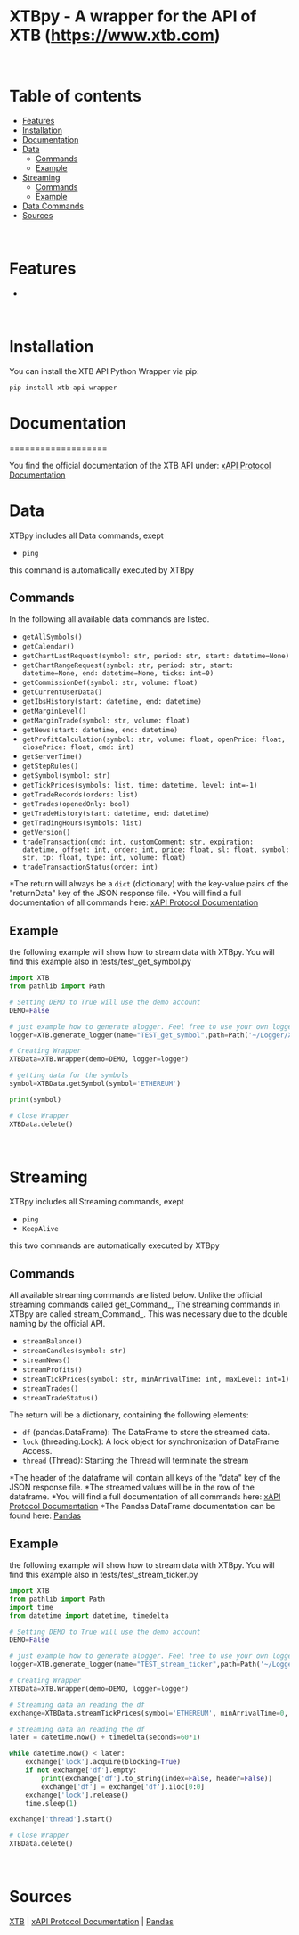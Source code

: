 XTBpy - A wrapper for the API of XTB (https://www.xtb.com)
=================

<br/>

# **Table of contents**

<!--ts-->
* [Features](#features)
* [Installation](#installation)
* [Documentation](#documentation)
* [Data](#data)
    * [Commands](#commands)
    * [Example](#example)
* [Streaming](#streaming)
     * [Commands](#commands)
     * [Example](#example)
* [Data Commands](#data_commands)
* [Sources](#sources)
<!--te-->

<br/>

# **Features**

* 


<br/>

# **Installation**


You can install the XTB API Python Wrapper via pip:
```bash
pip install xtb-api-wrapper
```

# **Documentation**
===================

You find the official documentation of the XTB API under: [xAPI Protocol Documentation](http://developers.xstore.pro/documentation/) 

# **Data**

XTBpy includes all Data commands, exept
* ```ping```
</n>
this command is automatically executed by XTBpy

## **Commands**

In the following all available data commands are listed.

* ```getAllSymbols()```
* ```getCalendar()```
* ```getChartLastRequest(symbol: str, period: str, start: datetime=None)```
* ```getChartRangeRequest(symbol: str, period: str, start: datetime=None, end: datetime=None, ticks: int=0)```
* ```getCommissionDef(symbol: str, volume: float)```
* ```getCurrentUserData()```
* ```getIbsHistory(start: datetime, end: datetime)```
* ```getMarginLevel()```
* ```getMarginTrade(symbol: str, volume: float)```
* ```getNews(start: datetime, end: datetime)```
* ```getProfitCalculation(symbol: str, volume: float, openPrice: float, closePrice: float, cmd: int)```
* ```getServerTime()```
* ```getStepRules()```
* ```getSymbol(symbol: str)```
* ```getTickPrices(symbols: list, time: datetime, level: int=-1)```
* ```getTradeRecords(orders: list)```
* ```getTrades(openedOnly: bool)```
* ```getTradeHistory(start: datetime, end: datetime)```
* ```getTradingHours(symbols: list)```
* ```getVersion()```
* ```tradeTransaction(cmd: int, customComment: str, expiration: datetime, offset: int, order: int, price: float, sl: float, symbol: str, tp: float, type: int, volume: float)```
* ```tradeTransactionStatus(order: int)```

*The return will always be a ```dict``` (dictionary) with the key-value pairs of the "returnData" key of the JSON response file.
*You will find a full documentation of all commands here: [xAPI Protocol Documentation](http://developers.xstore.pro/documentation/)

Example
-------
the following example will show how to stream data with XTBpy.
You will find this example also in tests/test_get_symbol.py

```python
import XTB
from pathlib import Path

# Setting DEMO to True will use the demo account
DEMO=False

# just example how to generate alogger. Feel free to use your own logger
logger=XTB.generate_logger(name="TEST_get_symbol",path=Path('~/Logger/XTBpy').expanduser())

# Creating Wrapper
XTBData=XTB.Wrapper(demo=DEMO, logger=logger)

# getting data for the symbols
symbol=XTBData.getSymbol(symbol='ETHEREUM')

print(symbol)

# Close Wrapper
XTBData.delete()
```
<br/>

# **Streaming**

XTBpy includes all Streaming commands, exept
* ```ping```
* ```KeepAlive```
</n>
this two commands are automatically executed by XTBpy

Commands
--------
All available streaming commands are listed below.
Unlike the official streaming commands called get_Command_,
The streaming commands in XTBpy are called stream_Command_.
This was necessary due to the double naming by the official API.

* ```streamBalance()```
* ```streamCandles(symbol: str)```
* ```streamNews()```
* ```streamProfits()```
* ```streamTickPrices(symbol: str, minArrivalTime: int, maxLevel: int=1)```
* ```streamTrades()```
* ```streamTradeStatus()```

The return will be a dictionary, containing the following elements:
   * ```df``` (pandas.DataFrame): The DataFrame to store the streamed data.
   * ```lock``` (threading.Lock): A lock object for synchronization of DataFrame Access.
   * ```thread``` (Thread): Starting the Thread will terminate the stream

*The header of the dataframe will contain all keys of the "data" key of the JSON response file.
*The streamed values will be in the row of the dataframe.
*You will find a full documentation of all commands here: [xAPI Protocol Documentation](http://developers.xstore.pro/documentation/)
*The Pandas DataFrame documentation can be found here: [Pandas](https://pandas.pydata.org/) 

Example
-------
the following example will show how to stream data with XTBpy.
You will find this example also in tests/test_stream_ticker.py

```python
import XTB
from pathlib import Path
import time
from datetime import datetime, timedelta

# Setting DEMO to True will use the demo account
DEMO=False

# just example how to generate alogger. Feel free to use your own logger
logger=XTB.generate_logger(name="TEST_stream_ticker",path=Path('~/Logger/XTBpy').expanduser())

# Creating Wrapper
XTBData=XTB.Wrapper(demo=DEMO, logger=logger)

# Streaming data an reading the df
exchange=XTBData.streamTickPrices(symbol='ETHEREUM', minArrivalTime=0, maxLevel=1)

# Streaming data an reading the df
later = datetime.now() + timedelta(seconds=60*1)

while datetime.now() < later:
    exchange['lock'].acquire(blocking=True)
    if not exchange['df'].empty:
        print(exchange['df'].to_string(index=False, header=False))
        exchange['df'] = exchange['df'].iloc[0:0]
    exchange['lock'].release()
    time.sleep(1)

exchange['thread'].start()

# Close Wrapper
XTBData.delete()

```

<br/>

# **Sources**
[XTB](https://www.xtb.com/) | [xAPI Protocol Documentation](http://developers.xstore.pro/documentation/) | [Pandas](https://pandas.pydata.org/) 

<br/>
